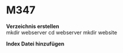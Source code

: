 # M347
**Verzeichnis erstellen** <br>
mkdir webserver
cd webserver
mkdir website

**Index Datei hinzufügen**
